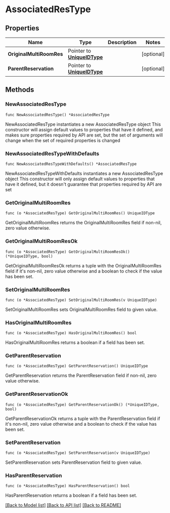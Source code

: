 # AssociatedResType

## Properties

Name | Type | Description | Notes
------------ | ------------- | ------------- | -------------
**OriginalMultiRoomRes** | Pointer to [**UniqueIDType**](UniqueIDType.md) |  | [optional] 
**ParentReservation** | Pointer to [**UniqueIDType**](UniqueIDType.md) |  | [optional] 

## Methods

### NewAssociatedResType

`func NewAssociatedResType() *AssociatedResType`

NewAssociatedResType instantiates a new AssociatedResType object
This constructor will assign default values to properties that have it defined,
and makes sure properties required by API are set, but the set of arguments
will change when the set of required properties is changed

### NewAssociatedResTypeWithDefaults

`func NewAssociatedResTypeWithDefaults() *AssociatedResType`

NewAssociatedResTypeWithDefaults instantiates a new AssociatedResType object
This constructor will only assign default values to properties that have it defined,
but it doesn't guarantee that properties required by API are set

### GetOriginalMultiRoomRes

`func (o *AssociatedResType) GetOriginalMultiRoomRes() UniqueIDType`

GetOriginalMultiRoomRes returns the OriginalMultiRoomRes field if non-nil, zero value otherwise.

### GetOriginalMultiRoomResOk

`func (o *AssociatedResType) GetOriginalMultiRoomResOk() (*UniqueIDType, bool)`

GetOriginalMultiRoomResOk returns a tuple with the OriginalMultiRoomRes field if it's non-nil, zero value otherwise
and a boolean to check if the value has been set.

### SetOriginalMultiRoomRes

`func (o *AssociatedResType) SetOriginalMultiRoomRes(v UniqueIDType)`

SetOriginalMultiRoomRes sets OriginalMultiRoomRes field to given value.

### HasOriginalMultiRoomRes

`func (o *AssociatedResType) HasOriginalMultiRoomRes() bool`

HasOriginalMultiRoomRes returns a boolean if a field has been set.

### GetParentReservation

`func (o *AssociatedResType) GetParentReservation() UniqueIDType`

GetParentReservation returns the ParentReservation field if non-nil, zero value otherwise.

### GetParentReservationOk

`func (o *AssociatedResType) GetParentReservationOk() (*UniqueIDType, bool)`

GetParentReservationOk returns a tuple with the ParentReservation field if it's non-nil, zero value otherwise
and a boolean to check if the value has been set.

### SetParentReservation

`func (o *AssociatedResType) SetParentReservation(v UniqueIDType)`

SetParentReservation sets ParentReservation field to given value.

### HasParentReservation

`func (o *AssociatedResType) HasParentReservation() bool`

HasParentReservation returns a boolean if a field has been set.


[[Back to Model list]](../README.md#documentation-for-models) [[Back to API list]](../README.md#documentation-for-api-endpoints) [[Back to README]](../README.md)


